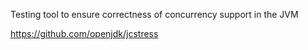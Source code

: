 Testing tool to ensure correctness of concurrency support in the JVM

https://github.com/openjdk/jcstress